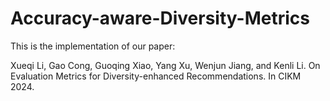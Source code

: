 # Accuracy-aware-Diversity-Metrics

This is the implementation of our paper:

Xueqi Li, Gao Cong, Guoqing Xiao, Yang Xu, Wenjun Jiang, and Kenli Li. On Evaluation Metrics for Diversity-enhanced Recommendations. In CIKM 2024.
